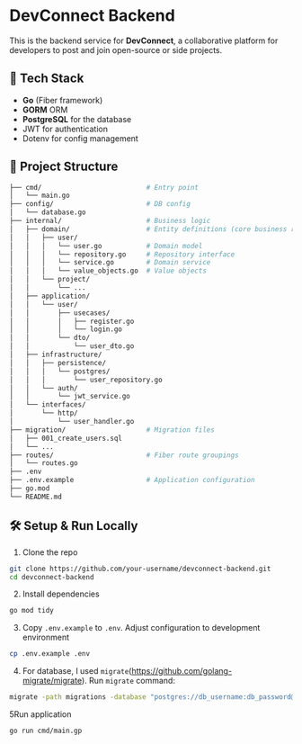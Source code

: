 # DevConnect Backend

This is the backend service for **DevConnect**, a collaborative platform for developers to post and join open-source or side projects.

## 🚀 Tech Stack

- **Go** (Fiber framework)
- **GORM** ORM
- **PostgreSQL** for the database
- JWT for authentication
- Dotenv for config management

## 📁 Project Structure
```bash
├── cmd/                          # Entry point
│   └── main.go
├── config/                       # DB config
│   └── database.go
├── internal/                     # Business logic
│   ├── domain/                   # Entity definitions (core business rules)
│   │   ├── user/
│   │   │   └── user.go           # Domain model
│   │   │   └── repository.go     # Repository interface
│   │   │   └── service.go        # Domain service
│   │   │   └── value_objects.go  # Value objects
│   │   └── project/
│   │       └── ...
│   ├── application/            
│   │   └── user/
│   │       ├── usecases/
│   │       │   ├── register.go
│   │       │   └── login.go
│   │       └── dto/
│   │           └── user_dto.go
│   ├── infrastructure/         
│   │   ├── persistence/
│   │   │   └── postgres/
│   │   │       └── user_repository.go
│   │   └── auth/
│   │       └── jwt_service.go
│   └── interfaces/           
│       └── http/
│           └── user_handler.go
├── migration/                    # Migration files
│   ├── 001_create_users.sql
│   └── ...
├── routes/                       # Fiber route groupings
│   └── routes.go
├── .env
├── .env.example                  # Application configuration 
├── go.mod
└── README.md
```

## 🛠️ Setup & Run Locally
1. Clone the repo
```bash
git clone https://github.com/your-username/devconnect-backend.git
cd devconnect-backend
```
2. Install dependencies
```bash
go mod tidy
```
3. Copy `.env.example` to `.env`. Adjust configuration to development environment
```bash
cp .env.example .env
```
4. For database, I used `migrate`(https://github.com/golang-migrate/migrate). Run `migrate` command:
```bash
migrate -path migrations -database "postgres://db_username:db_password@localhost:5432/db_name?sslmode=disable" up
```
5Run application
```bash
go run cmd/main.gp
```
